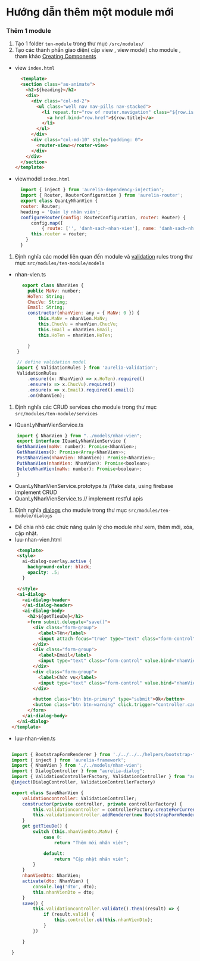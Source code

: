 # Hướng dẫn thêm một module mới

### Thêm 1 module
1. Tạo 1 folder `ten-module` trong thư mục `/src/modules/`
1. Tạo các thành phần giao diện( cặp view , view model) cho module , tham khảo [Creating Components](http://aurelia.io/hub.html#/doc/article/aurelia/framework/latest/creating-components/1)
  - view `index.html`

    ```html    
      <template>
      <section class="au-animate">
        <h2>${heading}</h2>
        <div>
          <div class="col-md-2">
            <ul class="well nav nav-pills nav-stacked">
              <li repeat.for="row of router.navigation" class="${row.isActive ? 'active' : ''}">
                <a href.bind="row.href">${row.title}</a>
              </li>
            </ul>
          </div>
          <div class="col-md-10" style="padding: 0">
            <router-view></router-view>
          </div>
        </div>
      </section>
    </template>
    ```
  - viewmodel `index.html`

    ```javascript
      import { inject } from 'aurelia-dependency-injection';
      import { Router, RouterConfiguration } from 'aurelia-router';
      export class QuanLyNhanVien {
      router: Router;
      heading = 'Quản lý nhân viên';
      configureRouter(config: RouterConfiguration, router: Router) {
          config.map([
              { route: ['', 'danh-sach-nhan-vien'], name: 'danh-sach-nhan-vien', moduleId: './danh-sach-nhan-vien', nav: true, title: 'Danh sách nhân viên' }]);
          this.router = router;
        }
      }
    ```
1. Định nghĩa các model liên quan đến module và [validation](http://aurelia.io/hub.html#/doc/article/aurelia/validation/latest/validation-basics) rules trong thư mục `src/modules/ten-module/models`
  - nhan-vien.ts
  ```javascript
        export class NhanVien {
          public MaNv: number;
          HoTen: String;
          ChucVu: String;
          Email: String;
          constructor(nhanVien: any = { MaNv: 0 }) {
              this.MaNv = nhanVien.MaNv;
              this.ChucVu = nhanVien.ChucVu;
              this.Email = nhanVien.Email;
              this.HoTen = nhanVien.HoTen;

          }
      }

      // define validation model
      import { ValidationRules } from 'aurelia-validation';
      ValidationRules
          .ensure((x: NhanVien) => x.HoTen).required()
          .ensure(x => x.ChucVu).required()
          .ensure(x => x.Email).required().email()
          .on(NhanVien);

  ```
1. Định nghĩa các CRUD services cho module trong thư mục `src/modules/ten-module/services`
  - IQuanLyNhanVienService.ts
  ```javascript
      import { NhanVien } from "../models/nhan-vien";
      export interface IQuanLyNhanVienService {
      GetNhanVien(maNv: number): Promise<NhanVien>;
      GetNhanViens(): Promise<Array<NhanVien>>;
      PostNhanVien(nhanVien: NhanVien): Promise<NhanVien>;
      PutNhanVien(nhanVien: NhanVien): Promise<boolean>;
      DeleteNhanVien(maNv: number): Promise<boolean>;
      }
  ```
  - QuanLyNhanVienService.prototype.ts  //fake data, using firebase implement CRUD
  - QuanLyNhanVienService.ts // implement restful apis
1. Định nghĩa [dialogs](https://github.com/aurelia/dialog) cho mudule trong thư mục `src/modules/ten-module/dialogs`
 - Để chia nhỏ các chức năng quản lý cho module như xem, thêm mới, xóa, cập nhật.
 - luu-nhan-vien.html
  ```html
      <template>
      <style>
        ai-dialog-overlay.active {
          background-color: black;
          opacity: .5;
        }

      </style>
      <ai-dialog>
        <ai-dialog-header>
        </ai-dialog-header>
        <ai-dialog-body>
          <h2>${getTieuDe}</h2>
          <form submit.delegate="save()">
            <div class="form-group">
              <label>Tên</label>
              <input attach-focus="true" type="text" class="form-control" value.bind="nhanVienDto.HoTen & validateOnChange">
            </div>
            <div class="form-group">
              <label>Email</label>
              <input type="text" class="form-control" value.bind="nhanVienDto.Email & validate">
            </div>
            <div class="form-group">
              <label>Chức vụ</label>
              <input type="text" class="form-control" value.bind="nhanVienDto.ChucVu & validate">
            </div>

            <button class="btn btn-primary" type="submit">Ok</button>
            <button class="btn btn-warning" click.trigger="controller.cancel()">Cancel</button>
          </form>
        </ai-dialog-body>
      </ai-dialog>
    </template>

  ```
  - luu-nhan-vien.ts
  ```javascript

    import { BootstrapFormRenderer } from './../../../helpers/bootstrap-form-renderer';
    import { inject } from 'aurelia-framework';
    import { NhanVien } from './../models/nhan-vien';
    import { DialogController } from "aurelia-dialog";
    import { ValidationControllerFactory, ValidationController } from "aurelia-validation";
    @inject(DialogController, ValidationControllerFactory)

    export class SaveNhanVien {
        validationcontroller: ValidationController;
        constructor(private controller, private controllerFactory) {
            this.validationcontroller = controllerFactory.createForCurrentScope();
            this.validationcontroller.addRenderer(new BootstrapFormRenderer());
        }
        get getTieuDe() {
            switch (this.nhanVienDto.MaNv) {
                case 0:
                    return "Thêm mới nhân viên";

                default:
                    return "Cập nhật nhân viên";
            }
        }
        nhanVienDto: NhanVien;
        activate(dto: NhanVien) {
            console.log('dto', dto);
            this.nhanVienDto = dto;
        }
        save() {
            this.validationcontroller.validate().then((result) => {
                if (result.valid) {
                    this.controller.ok(this.nhanVienDto);
                }
            })

        }

    }
  ```
  





